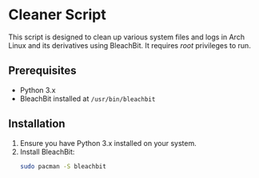 # Cleaner Script

This script is designed to clean up various system files and logs in Arch Linux and its derivatives using BleachBit. 
It requires *root* privileges to run.

## Prerequisites

- Python 3.x
- BleachBit installed at `/usr/bin/bleachbit`

## Installation

1. Ensure you have Python 3.x installed on your system.
2. Install BleachBit:
   ```sh
   sudo pacman -S bleachbit
